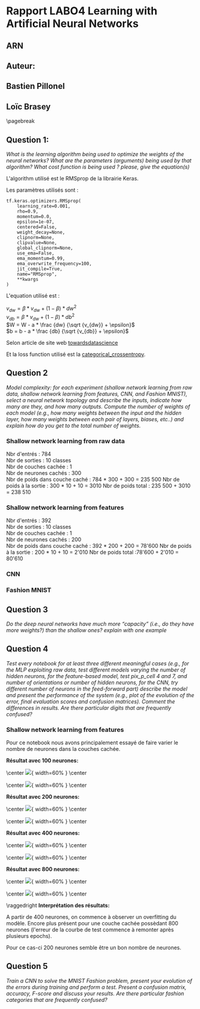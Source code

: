 # Rapport LABO4 Learning with Artificial Neural Networks
## ARN
## Auteur: 
## Bastien Pillonel
## Loïc Brasey

\pagebreak

## Question 1:

_What is the learning algorithm being used to optimize the weights of the neural
networks? What are the parameters (arguments) being used by that algorithm? What
cost function is being used ? please, give the equation(s)_

L'algorithm utilisé est le RMSprop de la librairie Keras.

Les paramètres utilisés sont :

```{python}
tf.keras.optimizers.RMSprop(
    learning_rate=0.001,
    rho=0.9,
    momentum=0.0,
    epsilon=1e-07,
    centered=False,
    weight_decay=None,
    clipnorm=None,
    clipvalue=None,
    global_clipnorm=None,
    use_ema=False,
    ema_momentum=0.99,
    ema_overwrite_frequency=100,
    jit_compile=True,
    name="RMSprop",
    **kwargs
)
```

L'equation utilisé est :

$v_{dw} = \beta * v_{dw} + (1 - \beta) * dw^2$   
$v_{db} = \beta * v_{dw} + (1 - \beta) * db^2$    
$W = W - a * \frac {dw} {\sqrt {v_{dw}} + \epsilon}$      
$b = b - a * \frac {db} {\sqrt {v_{db}} + \epsilon}$    

Selon article de site web [towardsdatascience](https://towardsdatascience.com/a-look-at-gradient-descent-and-rmsprop-optimizers-f77d483ef08b)

Et la loss function utilisé est la [categorical_crossentropy](https://keras.io/api/losses/probabilistic_losses/#categoricalcrossentropy-class).

## Question 2

_Model complexity: for each experiment (shallow network learning from raw data, shallow
network learning from features, CNN, and Fashion MNIST), select a neural network
topology and describe the inputs, indicate how many are they, and how many outputs.
Compute the number of weights of each model (e.g., how many weights between the
input and the hidden layer, how many weights between each pair of layers, biases, etc..)
and explain how do you get to the total number of weights._

### Shallow network learning from raw data
Nbr d'entrés : 784\
Nbr de sorties : 10 classes\
Nbr de couches cachée : 1\
Nbr de neurones cachés : 300\
Nbr de poids dans couche caché : 784 * 300 + 300 = 235 500
Nbr de poids à la sortie : 300 * 10 + 10 = 3010
Nbr de poids total : 235 500 + 3010 = 238 510 

### Shallow network learning from features
Nbr d'entrés : 392\
Nbr de sorties : 10 classes\
Nbr de couches cachée : 1\
Nbr de neurones cachés : 200\
Nbr de poids dans couche caché : 392 * 200 + 200 = 78'600
Nbr de poids à la sortie : 200 * 10 + 10 = 2'010
Nbr de poids total :78'600 + 2'010 = 80'610
### CNN
### Fashion MNIST

## Question 3

_Do the deep neural networks have much more “capacity” (i.e., do they have more
weights?) than the shallow ones? explain with one example_

## Question 4

_Test every notebook for at least three different meaningful cases (e.g., for the MLP
exploiting raw data, test different models varying the number of hidden neurons, for the
feature-based model, test pix_p_cell 4 and 7, and number of orientations or number of
hidden neurons, for the CNN, try different number of neurons in the feed-forward part)
describe the model and present the performance of the system (e.g., plot of the
evolution of the error, final evaluation scores and confusion matrices). Comment the
differences in results. Are there particular digits that are frequently confused?_

### Shallow network learning from features

Pour ce notebook nous avons principalement essayé de faire varier le nombre de neurones dans la couches cachée.

**Résultat avec 100 neurones:**

\center
![](./Capture/Graph_loss_raw_100.png){ width=60% }
\center

\center
![](./Capture/Conf_matrix_raw_100.png){ width=60% }
\center

**Résultat avec 200 neurones:**

\center
![](./Capture/Screenshot%20from%202023-05-05%2011-20-32.png){ width=60% }
\center

\center
![](./Capture/Screenshot%20from%202023-05-05%2011-20-46.png){ width=60% }
\center

**Résultat avec 400 neurones:**

\center
![](./Capture/Screenshot%20from%202023-05-05%2011-27-21.png){ width=60% }
\center

\center
![](./Capture/Screenshot%20from%202023-05-05%2011-27-36.png){ width=60% }
\center

**Résultat avec 800 neurones:**

\center
![](./Capture/Screenshot%20from%202023-05-05%2011-33-35.png){ width=60% }
\center

\center
![](./Capture/Screenshot%20from%202023-05-05%2011-33-46.png){ width=60% }
\center

\raggedright
**Interprétation des résultats:**

A partir de 400 neurones, on commence à observer un overfitting du modèle. Encore plus présent pour une couche cachée possèdant 800 neurones (l'erreur de la courbe de test commence à remonter après plusieurs epochs).

Pour ce cas-ci 200 neurones semble être un bon nombre de neurones.

## Question 5

_Train a CNN to solve the MNIST Fashion problem, present your evolution of the errors
during training and perform a test. Present a confusion matrix, accuracy, F-score and
discuss your results. Are there particular fashion categories that are frequently
confused?_